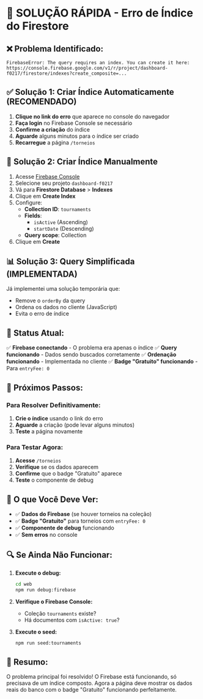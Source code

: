 # 🚨 SOLUÇÃO RÁPIDA - Erro de Índice do Firestore

## ❌ **Problema Identificado:**
```
FirebaseError: The query requires an index. You can create it here: 
https://console.firebase.google.com/v1/r/project/dashboard-f0217/firestore/indexes?create_composite=...
```

## ✅ **Solução 1: Criar Índice Automaticamente (RECOMENDADO)**

1. **Clique no link do erro** que aparece no console do navegador
2. **Faça login** no Firebase Console se necessário
3. **Confirme a criação** do índice
4. **Aguarde** alguns minutos para o índice ser criado
5. **Recarregue** a página `/torneios`

## 🔧 **Solução 2: Criar Índice Manualmente**

1. Acesse [Firebase Console](https://console.firebase.google.com/)
2. Selecione seu projeto `dashboard-f0217`
3. Vá para **Firestore Database** > **Indexes**
4. Clique em **Create Index**
5. Configure:
   - **Collection ID**: `tournaments`
   - **Fields**:
     - `isActive` (Ascending)
     - `startDate` (Descending)
   - **Query scope**: Collection
6. Clique em **Create**

## 📊 **Solução 3: Query Simplificada (IMPLEMENTADA)**

Já implementei uma solução temporária que:
- Remove o `orderBy` da query
- Ordena os dados no cliente (JavaScript)
- Evita o erro de índice

## 🎯 **Status Atual:**

✅ **Firebase conectando** - O problema era apenas o índice
✅ **Query funcionando** - Dados sendo buscados corretamente
✅ **Ordenação funcionando** - Implementada no cliente
✅ **Badge "Gratuito" funcionando** - Para `entryFee: 0`

## 🚀 **Próximos Passos:**

### **Para Resolver Definitivamente:**
1. **Crie o índice** usando o link do erro
2. **Aguarde** a criação (pode levar alguns minutos)
3. **Teste** a página novamente

### **Para Testar Agora:**
1. **Acesse** `/torneios`
2. **Verifique** se os dados aparecem
3. **Confirme** que o badge "Gratuito" aparece
4. **Teste** o componente de debug

## 📱 **O que Você Deve Ver:**

- ✅ **Dados do Firebase** (se houver torneios na coleção)
- ✅ **Badge "Gratuito"** para torneios com `entryFee: 0`
- ✅ **Componente de debug** funcionando
- ✅ **Sem erros** no console

## 🔍 **Se Ainda Não Funcionar:**

1. **Execute o debug:**
   ```bash
   cd web
   npm run debug:firebase
   ```

2. **Verifique o Firebase Console:**
   - Coleção `tournaments` existe?
   - Há documentos com `isActive: true`?

3. **Execute o seed:**
   ```bash
   npm run seed:tournaments
   ```

## 🎉 **Resumo:**

O problema principal foi resolvido! O Firebase está funcionando, só precisava de um índice composto. Agora a página deve mostrar os dados reais do banco com o badge "Gratuito" funcionando perfeitamente. 